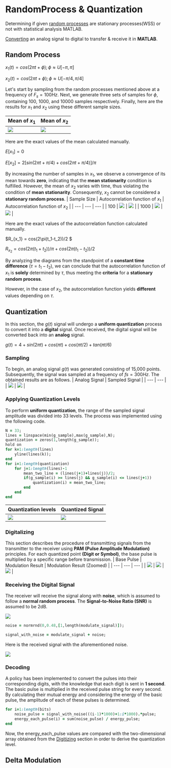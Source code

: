 # RandomProcess & Quantization
Determining if given [random processes](https://github.com/fardinabbasi/RandomProcess-Quantization/blob/main/RandomProcess.mlx) are stationary processes(WSS) or not with statistical analysis MATLAB.

[Converting](https://github.com/fardinabbasi/RandomProcess-Quantization/blob/main/Quantization.mlx) an analog signal to digital to transfer & receive it in **MATLAB**.

## Random Process
$x_1(t) = cos(2\pi t+\phi); \phi \approx U[-\pi,\pi]$

$x_2(t) = cos(2\pi t+\phi); \phi \approx U[-\pi/4,\pi/4]$

Let's start by sampling from the random processes mentioned above at a frequency of $F_s = 100 Hz$. Next, we generate three sets of samples for $\phi$, containing 100, 1000, and 10000 samples respectively. Finally, here are the results for $x_1$ and $x_2$ using these different sample sizes.

| Mean of $x_1$ | Mean of $x_2$ |
| --- | --- |
| <img src="https://github.com/fardinabbasi/RandomProcess-Quantization/blob/main/readme_images/x1_mean.jpg"> | <img src="https://github.com/fardinabbasi/RandomProcess-Quantization/blob/main/readme_images/x2_mean.jpg"> |

Here are the exact values of the mean calculated manually.

$E[x_1] = 0$

$E[x_2] = 2[sin(2\pi t+\pi/4)+cos(2\pi t+\pi/4)]/\pi$

By increasing the number of samples in $x_1$, we observe a convergence of its mean towards **zero**, indicating that the **mean stationarity** condition is fulfilled. 
However, the mean of $x_2$ varies with time, thus violating the condition of **mean stationarity**. Consequently, $x_2$ cannot be considered a **stationary random process**.
| Sample Size | Autocorrelation function of $x_1$ | Autocorrelation function of $x_2$ |
| --- | --- | --- |
| 100 | <img src="https://github.com/fardinabbasi/RandomProcess-Quantization/blob/main/readme_images/auto11_100.jpg"> | <img src="https://github.com/fardinabbasi/RandomProcess-Quantization/blob/main/readme_images/auto2_100.jpg"> |
| 1000 | <img src="https://github.com/fardinabbasi/RandomProcess-Quantization/blob/main/readme_images/auto1_1000.jpg"> | <img src="https://github.com/fardinabbasi/RandomProcess-Quantization/blob/main/readme_images/auto2_1000.jpg"> |

Here are the exact values of the autocorrelation function calculated manually.

$R_{x_1} = cos(2\pi(t_1-t_2))/2 $
 
$R_{x_2} = cos(2\pi(t_1+t_2))/\pi + cos(2\pi(t_1-t_2))/2$

By analyzing the diagrams from the standpoint of a **constant time difference** ($\tau = t_1 - t_2$), we can conclude that the autocorrelation function of $x_1$ is **solely** determined by $\tau$, thus meeting the **criteria** for a **stationary random process**.

However, in the case of $x_2$, the autocorrelation function yields **different** values depending on $\tau$.

## Quantization
In this section, the $g(t)$ signal will undergo a **uniform quantization** process to convert it into a **digital** signal. Once received, the digital signal will be converted back into an **analog** signal.

$g(t) = 4 + sin(2\pi t) + cos(\pi t) + cos(\pi t/2) + tan(\pi t/6)$
### Sampling
To begin, an analog signal $g(t)$ was generated consisting of 15,000 points. Subsequently, the signal was sampled at a frequency of $fs = 300 Hz$. The obtained results are as follows.
| Analog Signal | Sampled Signal |
| --- | --- |
| <img src="readme_images/analog.jpg"> | <img src="readme_images/zoomed.jpg"> |
### Applying Quantization Levels
To perform **uniform quantization**, the range of the sampled signal amplitude was divided into 33 levels. The process was implemented using the following code.
```ruby
N = 33;
lines = linspace(min(g_sample),max(g_sample),N);
quantization = zeros(1,length(g_sample));
hold on
for k=1:length(lines)
    yline(lines(k));
end
for i=1:length(quantization)
    for j=1:length(lines)-1
        mean_two_line = (lines(j+1)+lines(j))/2;
        if(g_sample(i) >= lines(j) && g_sample(i) <= lines(j+1))
            quantization(i) = mean_two_line;
        end
    end
end
```
| Quantization levels | Quantized Signal |
| --- | --- |
| <img src="readme_images/levels.jpg"> | <img src="readme_images/quant.jpg"> |
### Digitalizing
This section describes the procedure of transmitting signals from the transmitter to the receiver using **PAM (Pulse Amplitude Modulation)** principles. For each quantized point **(Digit or Symbol)**, the base pulse is multiplied by a specific range before transmission.
| Base Pulse | Modulation Result | Modulation Result (Zoomed) |
| --- | --- | --- |
| <img src="readme_images/base.jpg"> | <img src="readme_images/modulation.jpg"> | <img src="readme_images/m_zoomed.jpg"> |

### Receiving the Digital Signal
The receiver will receive the signal along with **noise**, which is assumed to follow a **normal random process**. The **Signal-to-Noise Ratio (SNR)** is assumed to be 2dB.

<img src="readme_images/energy_calc.jpg">

```ruby
noise = normrnd(0,0.48,[1,length(modulate_signal)]);

signal_with_noise = modulate_signal + noise;
```
Here is the received signal with the aforementioned noise.

<img src="readme_images/noisy.jpg">

### Decoding
A policy has been implemented to convert the pulses into their corresponding digits, with the knowledge that each digit is sent in **1 second**.
The basic pulse is multiplied in the received pulse string for every second. By calculating their mutual energy and considering the energy of the basic pulse, the amplitude of each of these pulses is determined.
```ruby
for i=1:length(bits)
    noise_pulse = signal_with_noise(((i-1)*1000)+1:i*1000).*pulse;
    energy_each_pulse(i) = sum(noise_pulse) / energy_pulse;
end
```
Now, the energy_each_pulse values are compared with the two-dimensional array obtained from the [Digitizing](https://github.com/fardinabbasi/RandomProcess-Quantization/edit/main/README.md#digitalizing) section in order to derive the quantization level.
<h2> Delta Modulation </h2>


